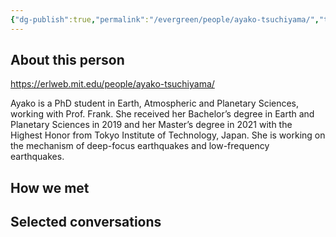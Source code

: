 ```yaml
---
{"dg-publish":true,"permalink":"/evergreen/people/ayako-tsuchiyama/","title":"Graduate Student","tags":["people","potential_fellow","ERL_2025_meeting"]}
---
```


## About this person
https://erlweb.mit.edu/people/ayako-tsuchiyama/


Ayako is a PhD student in Earth, Atmospheric and Planetary Sciences, working with Prof. Frank. She received her Bachelor’s degree in Earth and Planetary Sciences in 2019 and her Master’s degree in 2021 with the Highest Honor from Tokyo Institute of Technology, Japan. She is working on the mechanism of deep-focus earthquakes and low-frequency earthquakes.

## How we met


## Selected conversations
